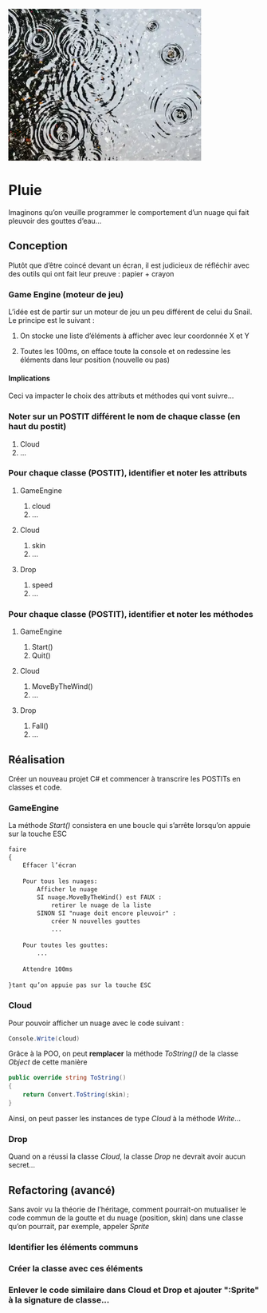 ![rain.png](rain.png)

# Pluie
Imaginons qu’on veuille programmer le comportement d’un nuage qui
fait pleuvoir des gouttes d’eau...

## Conception
Plutôt que d’être coincé devant un écran, il est judicieux de réfléchir avec 
des outils qui ont fait leur preuve : papier + crayon

### Game Engine (moteur de jeu)
L’idée est de partir sur un moteur de jeu un peu différent de celui du Snail.
Le principe est le suivant :

1. On stocke une liste d’éléments à afficher avec leur coordonnée X et Y

2. Toutes les 100ms, on efface toute la console et on redessine les éléments dans leur 
position (nouvelle ou pas)

#### Implications
Ceci va impacter le choix des attributs et méthodes qui vont suivre...

### Noter sur un POSTIT différent le nom de chaque classe (en haut du postit)
1. Cloud
2. ...

### Pour chaque classe (POSTIT), identifier et noter les attributs
1. GameEngine
   1. cloud
   2. ...

2. Cloud
   1. skin
   2. ...

3. Drop
   1. speed
   2. ...

### Pour chaque classe (POSTIT), identifier et noter les méthodes
1. GameEngine
   1. Start()
   2. Quit()
   
2. Cloud
   1. MoveByTheWind()
   2. ...
   
3. Drop
   1. Fall()
   2. ...

## Réalisation
Créer un nouveau projet C# et commencer à transcrire les POSTITs en classes et code.

### GameEngine
La méthode *Start()* consistera en une boucle qui s’arrête lorsqu’on appuie sur la touche ESC
```text
faire
{
    Effacer l’écran
    
    Pour tous les nuages:
        Afficher le nuage
        SI nuage.MoveByTheWind() est FAUX :
            retirer le nuage de la liste
        SINON SI "nuage doit encore pleuvoir" :
            créer N nouvelles gouttes
            ...
            
    Pour toutes les gouttes:
        ...
    
    Attendre 100ms
    
}tant qu’on appuie pas sur la touche ESC
```

### Cloud
Pour pouvoir afficher un nuage avec le code suivant :
```csharp
Console.Write(cloud)
```

Grâce à la POO, on peut **remplacer** la méthode *ToString()* de la classe *Object*
de cette manière
```csharp
public override string ToString()
{
    return Convert.ToString(skin);
}
```

Ainsi, on peut passer les instances de type *Cloud* à la méthode *Write*...

### Drop
Quand on a réussi la classe *Cloud*, la classe *Drop* ne devrait avoir
aucun secret...

## Refactoring (avancé)
Sans avoir vu la théorie de l’héritage, comment pourrait-on mutualiser
le code commun de la goutte et du nuage (position, skin) dans une classe
qu’on pourrait, par exemple, appeler *Sprite*

### Identifier les éléments communs

### Créer la classe avec ces éléments

### Enlever le code similaire dans Cloud et Drop et ajouter ":Sprite" à la signature de classe...